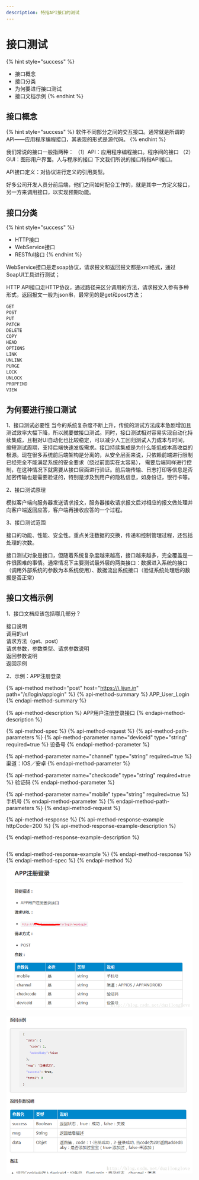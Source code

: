 ```yaml
---
description: 特指API接口的测试
---
```


# 接口测试

{% hint style="success" %}
* 接口概念
* 接口分类
* 为何要进行接口测试
* 接口文档示例
{% endhint %}

## 接口概念

{% hint style="success" %}
软件不同部分之间的交互接口。通常就是所谓的API――应用程序编程接口，其表现的形式是源代码。
{% endhint %}

我们常说的接口一般指两种： （1）API：应用程序编程接口。程序间的接口 （2）GUI：图形用户界面。人与程序的接口 下文我们所说的接口特指API接口。

API接口定义：对协议进行定义的引用类型。

好多公司开发人员分前后端，他们之间如何配合工作的，就是其中一方定义接口，另一方来调用接口，以实现预期功能。

## 接口分类

{% hint style="success" %}
* HTTP接口 
* WebService接口 
* RESTful接口
{% endhint %}

WebService接口是走soap协议，请求报文和返回报文都是xml格式，通过SoapUI工具进行测试； 

HTTP API接口走HTTP协议，通过路径来区分调用的方法，请求报文入参有多种形式，返回报文一般为json串，最常见的是get和post方法；

```text
GET
POST
PUT
PATCH
DELETE
COPY
HEAD
OPTIONS
LINK
UNLINK
PURGE
LOCK
UNLOCK
PROPFIND
VIEW
```

## 为何要进行接口测试

1、接口测试必要性 当今的系统复杂度不断上升，传统的测试方法成本急剧增加且测试效率大幅下降，所以就要做接口测试。同时，接口测试相对容易实现自动化持续集成，且相对UI自动化也比较稳定，可以减少人工回归测试人力成本与时间，缩短测试周期，支持后端快速发版需求。接口持续集成是为什么能低成本高收益的根源。现在很多系统前后端架构是分离的，从安全层面来说，只依赖前端进行限制已经完全不能满足系统的安全要求（绕过前面实在太容易）， 需要后端同样进行控制，在这种情况下就需要从接口层面进行验证。前后端传输、日志打印等信息是否加密传输也是需要验证的，特别是涉及到用户的隐私信息，如身份证，银行卡等。

2、接口测试原理

模拟客户端向服务器发送请求报文，服务器接收请求报文后对相应的报文做处理并向客户端返回应答，客户端再接收应答的一个过程。

3、接口测试范围

接口的功能、性能、安全性。重点关注数据的交换，传递和控制管理过程，还包括处理的次数。

接口测试对象是接口，但随着系统复杂度越来越高，接口越来越多，完全覆盖是一件很困难的事情。通常情况下主要测试最外层的两类接口：数据进入系统的接口（调用外部系统的参数为本系统使用）、数据流出系统接口（验证系统处理后的数据是否正常）

## 接口文档示例

1、接口文档应该包括哪几部分？

接口说明  
调用的url  
请求方法（get、post）  
请求参数，参数类型、请求参数说明  
返回参数说明  
返回示例

2、示例：APP注册登录

{% api-method method="post" host="https://i.lijun.in" path="/s/login/applogin" %}
{% api-method-summary %}
APP\_User\_Login
{% endapi-method-summary %}

{% api-method-description %}
APP用户注册登录接口
{% endapi-method-description %}

{% api-method-spec %}
{% api-method-request %}
{% api-method-path-parameters %}
{% api-method-parameter name="deviceid" type="string" required=true %}
 设备号
{% endapi-method-parameter %}

{% api-method-parameter name="channel" type="string" required=true %}
渠道：IOS／安卓
{% endapi-method-parameter %}

{% api-method-parameter name="checkcode" type="string" required=true %}
验证码
{% endapi-method-parameter %}

{% api-method-parameter name="mobile" type="string" required=true %}
手机号
{% endapi-method-parameter %}
{% endapi-method-path-parameters %}
{% endapi-method-request %}

{% api-method-response %}
{% api-method-response-example httpCode=200 %}
{% api-method-response-example-description %}

{% endapi-method-response-example-description %}

```

```
{% endapi-method-response-example %}
{% endapi-method-response %}
{% endapi-method-spec %}
{% endapi-method %}

![](../../.gitbook/assets/image%20%2813%29.png)

![](../../.gitbook/assets/image%20%281%29.png)

  


